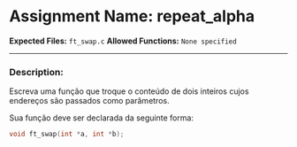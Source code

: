 # Assignment Name: repeat_alpha

**Expected Files:** `ft_swap.c`
**Allowed Functions:** `None specified`

---

### Description:

Escreva uma função que troque o conteúdo de dois inteiros cujos endereços são passados como parâmetros.

Sua função deve ser declarada da seguinte forma:

```c
void ft_swap(int *a, int *b);
